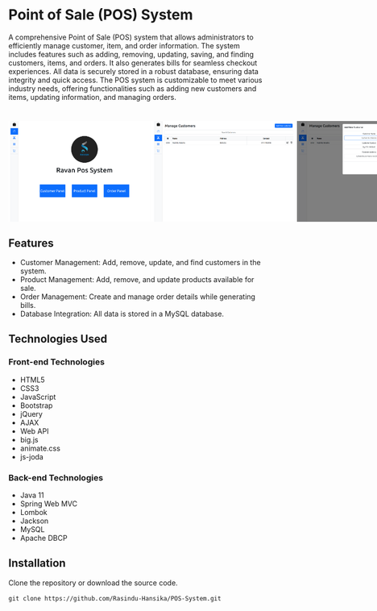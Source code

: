 # Point of Sale (POS) System

A comprehensive Point of Sale (POS) system that allows administrators to efficiently manage customer, item, and order information. The system includes features such as adding, removing, updating, saving, and finding customers, items, and orders. It also generates bills for seamless checkout experiences. All data is securely stored in a robust database, ensuring data integrity and quick access. The POS system is customizable to meet various industry needs, offering functionalities such as adding new customers and items, updating information, and managing orders. 
#

<div style="display:flex ">
<img src="img/1.png"  width="300" height="200" >
<img src="img/2.png"  width="300" height="200" >
<img src="img/3.png"  width="300" height="200" >
<img src="img/4.png"  width="300" height="200" >
<img src="img/5.png"  width="300" height="200" >
<img src="img/6.png"  width="300" height="200" >
<img src="img/7.png"  width="300" height="200" >
</div>

## Features

- Customer Management: Add, remove, update, and find customers in the system.
- Product Management: Add, remove, and update products available for sale.
- Order Management: Create and manage order details while generating bills.
- Database Integration: All data is stored in a MySQL database.

## Technologies Used

### Front-end Technologies

- HTML5
- CSS3
- JavaScript
- Bootstrap
- jQuery
- AJAX
- Web API
- big.js
- animate.css
- js-joda

### Back-end Technologies

- Java 11
- Spring Web MVC
- Lombok
- Jackson
- MySQL
- Apache DBCP

## Installation

Clone the repository or download the source code.

```shell
git clone https://github.com/Rasindu-Hansika/POS-System.git
